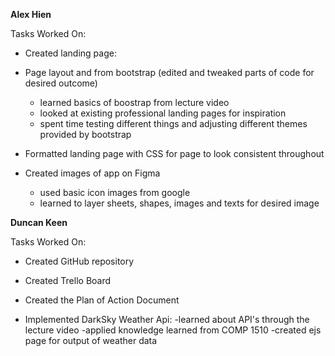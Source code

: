 **Alex Hien**

Tasks Worked On:
* Created landing page:
- Page layout and from bootstrap (edited and tweaked parts of code for desired outcome)
  - learned basics of boostrap from lecture video
  - looked at existing professional landing pages for inspiration
  - spent time testing different things and adjusting different themes provided by bootstrap
  
- Formatted landing page with CSS for page to look consistent throughout

- Created images of app on Figma
  - used basic icon images from google
  - learned to layer sheets, shapes, images and texts for desired image


**Duncan Keen**

Tasks Worked On:
* Created GitHub repository
* Created Trello Board
* Created the Plan of Action Document

* Implemented DarkSky Weather Api:
 -learned about API's through the lecture video
 -applied knowledge learned from COMP 1510
 -created ejs page for output of weather data
 
